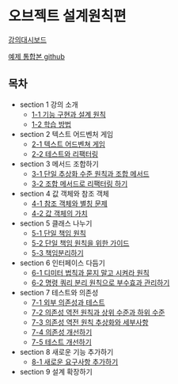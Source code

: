 # 오브젝트 설계원칙편

[강의대시보드](https://www.inflearn.com/course/%EC%98%A4%EB%B8%8C%EC%A0%9D%ED%8A%B8-%EC%84%A4%EA%B3%84%EC%9B%90%EC%B9%99-part2)

[예제 통합본 github](https://github.com/eternity-oop/object-principle)

## 목차

- section 1 강의 소개
    - [1-1 기능 구현과 설계 원칙](./section%201/1-1%20기능%20구현과%20설계%20원칙.md)
    - [1-2 학습 방법](./section%201/1-2%20학습%20방법.md)
- section 2 텍스트 어드벤처 게임
    - [2-1 텍스트 어드벤쳐 게임](./section%202/2-1%20텍스트%20어드벤처%20게임.md)
    - [2-2 테스트와 리팩터링](./section%202/2-2%20테스트와%20리팩터링.md)
- section 3 메서드 조합하기
    - [3-1 단일 추상화 수준 원칙과 조합 메서드](./section%203/3-1%20단일%20추상화%20수준%20원칙과%20조합%20메서드.md)
    - [3-2 조합 메서드로 리팩터링 하기](./section%203/3-2%20조합%20메서드로%20리팩터링하기.md)
- section 4 값 객체와 참조 객체
    - [4-1 참조 객체와 별칭 문제](./section%204/4-1%20참조%20객체와%20별칭%20문제.md)
    - [4-2 값 객체의 가치](./section%204/4-2%20값%20객체의%20가치.md)
- section 5 클래스 나누기
    - [5-1 단일 책임 원칙](./section%205/5-1%20단일%20책임%20원칙.md)
    - [5-2 단일 책임 원칙을 위한 가이드](./section%205/5-2%20단일%20책임%20원칙을%20위한%20가이드.md)
    - [5-3 책임분리하기](./section%205/5-3%20책임분리하기.md)
- section 6 인터페이스 다듬기
    - [6-1 디미터 법칙과 묻지 말고 시켜라 원칙](./section%206/6-1%20디비터%20법칙과%20묻지%20말고%20시켜라%20원칙.md)
    - [6-2 명령 쿼리 분리 원칙으로 부수효과 관리하기](./section%206/6-2%20명령%20쿼리%20분리%20원칙으로%20부수효과%20관리하기.md)
- section 7 테스트와 의존성
    - [7-1 외부 의존성과 테스트](./section%207/7-1%20외부%20의존성과%20테스트.md)
    - [7-2 의존성 역전 원칙과 상위 수준과 하위 수준](./section%207/7-2%20의존성%20역전%20원칙%20상위수준과%20하위%20수준.md)
    - [7-3 의존성 역전 원칙 추상화와 세부사항](./section%207/7-3%20의존성%20역전%20원칙%20추상화와%20세부사항.md)
    - [7-4 의존성 개선하기](./section%207/7-4%20의존성%20개선하기.md)
    - [7-5 테스트 개선하기](./section%207/7-5%20테스트%20개선하기.md)
- section 8 새로운 기능 추가하기
    - [8-1 새로운 요구사항 추가하기](./section%208/8-1%20새로운%20요구사항%20추가하기.md)
- section 9 설계 확장하기
